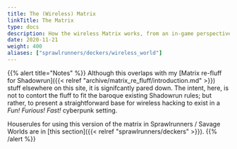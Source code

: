 ```yaml
---
title: The (Wireless) Matrix
linkTitle: The Matrix
type: docs
description: How the wireless Matrix works, from an in-game perspective
date: 2020-11-21
weight: 400
aliases: ["sprawlrunners/deckers/wireless_world"]
---
```


{{% alert title="Notes" %}}
Although this overlaps with my [Matrix re-fluff for Shadowrun]({{< relref "archive/matrix_re_fluff/introduction.md" >}}) stuff elsewhere on this site, it is signifcantly pared down. The intent, here, is not to contort the fluff to fit the baroque existing Shadowrun rules; but rather, to present a straightforward base for wireless hacking to exist in a _Fun! Furious! Fast!_ cyberpunk setting.

Houserules for using this version of the matrix in Sprawlrunners / Savage Worlds are in [this section]({{< relref "sprawlrunners/deckers" >}}).
{{% /alert %}} 